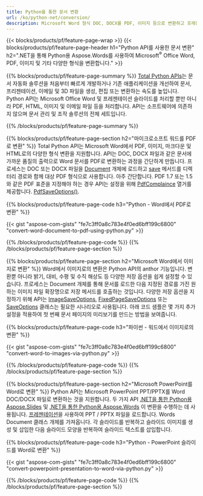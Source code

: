 ```yaml
---
title: Python을 통한 문서 변환 
url: /ko/python-net/conversion/
description: Microsoft Word 형식 DOC, DOCX를 PDF, 이미지 등으로 변환하고 프레젠테이션 슬라이드, 이메일 메시지 및 3D 이미지를 Python 코드 몇 줄로 변환합니다.
---
```


{{< blocks/products/pf/feature-page-wrap >}}
{{< blocks/products/pf/feature-page-header h1="Python API를 사용한 문서 변환" h2=".NET을 통해 Python용 Aspose.Words를 사용하여 Microsoft<sup>&reg;</sup> Office Word, PDF, 이미지 및 기타 다양한 형식을 변환합니다." >}}

{{% blocks/products/pf/feature-page-summary %}}
[Total Python APIs](https://products.aspose.com/total/python-net/)는 문서 자동화 솔루션을 처음부터 빠르게 개발하거나 기존 애플리케이션을 개선하여 문서, 프리젠테이션, 이메일 및 3D 파일을 생성, 편집 또는 변환하는 속도를 높입니다. Python API는 Microsoft Office Word 및 프레젠테이션 슬라이드를 처리할 뿐만 아니라 PDF, HTML, 이미지 및 이메일 파일 등을 처리합니다. API는 소프트웨어에 의존하지 않으며 문서 관리 및 조작 솔루션의 전체 세트입니다.

{{% /blocks/products/pf/feature-page-summary  %}}

{{% blocks/products/pf/feature-page-section  h2="마이크로소프트 워드를 PDF로 변환" %}}
Total Python API는 Microsoft Word에서 PDF, 이미지, 마크다운 및 HTML로의 다양한 형식 변환을 지원합니다. API는 DOC, DOCX 파일과 같은 문서에 가까운 품질의 출력으로 Word 문서를 PDF로 변환하는 과정을 간단하게 만듭니다. 프로세스는 DOC 또는 DOCX 파일을 [Document](https://reference.aspose.com/words/python-net/aspose.words/document/) 개체에 로드하고 [save](https://reference.aspose.com/words/python-net/aspose.words/document/save/) 메서드를 디렉터리 경로와 함께 대상 PDF 형식으로 사용합니다. 아주 간단합니다. PDF 1.7 또는 1.5와 같은 PDF 표준을 지정해야 하는 경우 API는 설정을 위해 [PdfComplaince](https://reference.aspose.com/words/python-net/aspose.words.saving/pdfcompliance/) 열거를 제공합니다. [PdfSaveOptions()](https://reference.aspose.com/words/python-net/aspose.words.saving/pdfsaveoptions/). 

{{% blocks/products/pf/feature-page-code h3="Python - Word에서 PDF로 변환" %}}

{{< gist "aspose-com-gists" "fe7c3ff0a8c783e4f0ed6bff199c6800" "convert-word-document-to-pdf-using-python.py" >}}

{{% /blocks/products/pf/feature-page-code  %}}
{{% /blocks/products/pf/feature-page-section %}}

{{% blocks/products/pf/feature-page-section  h2="Microsoft Word에서 이미지로 변환" %}}
Word에서 이미지로의 변환은 Python API의 anthor 기능입니다. 변환뿐 아니라 밝기, 대비, 수평 및 수직 해상도 등 다양한 저장 옵션을 쉽게 설정할 수 있습니다. 프로세스는 Document 개체를 통해 문서를 로드한 다음 지정된 경로를 가진 원하는 이미지 파일 확장명으로 저장 메서드를 호출하는 것입니다. 다양한 저장 옵션을 지정하기 위해 API는 [ImageSaveOptions](https://reference.aspose.com/words/python-net/aspose.words.saving/imagesaveoptions/), [FixedPageSaveOptions](https://reference.aspose.com/words/python-net/aspose.words.saving/fixedpagesaveoptions/) 또는 [SaveOptions](https://reference.aspose.com/words/python-net/aspose.words.saving/saveoptions/) 클래스는 필요한 시나리오로 사용됩니다. 아래 코드 샘플은 몇 가지 추가 설정을 적용하여 첫 번째 문서 페이지의 미리보기를 만드는 방법을 보여줍니다.

{{% blocks/products/pf/feature-page-code h3="파이썬 - 워드에서 이미지로의 변환" %}}

{{< gist "aspose-com-gists" "fe7c3ff0a8c783e4f0ed6bff199c6800" "convert-word-to-images-via-python.py" >}}

{{% /blocks/products/pf/feature-page-code  %}}
{{% /blocks/products/pf/feature-page-section %}}

{{% blocks/products/pf/feature-page-section  h2="Microsoft PowerPoint를 Word로 변환" %}}
Python API는 Microsoft PowerPoint PPT/PPTX를 Word DOC/DOCX 파일로 변환하는 것을 지원합니다. 두 가지 API [.NET을 통한 Python용 Aspose.Slides](https://products.aspose.com/slides/python-net/) 및 [.NET을 통한 Python용 Aspose.Words](https://products.aspose.com/words/python-net/) 이 변환을 수행하는 데 사용됩니다. [프레젠테이션](https://reference.aspose.com/slides/python-net/aspose.slides/presentation/)을 사용하여 PPT / PPTX 파일을 로드합니다. Words Document 클래스 개체를 가져옵니다. 각 슬라이드를 반복하고 슬라이드 이미지를 생성 및 삽입한 다음 슬라이드 모양을 반복하여 슬라이드 텍스트를 삽입합니다.

{{% blocks/products/pf/feature-page-code h3="Python - PowerPoint 슬라이드를 Word로 변환" %}}

{{< gist "aspose-com-gists" "fe7c3ff0a8c783e4f0ed6bff199c6800" "convert-powerpoint-presentation-to-word-via-python.py" >}}


{{% /blocks/products/pf/feature-page-code  %}}
{{% /blocks/products/pf/feature-page-section %}}